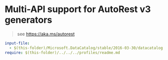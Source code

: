 # Multi-API support for AutoRest v3 generators

> see https://aka.ms/autorest

``` yaml $(enable-multi-api)
input-file:
  - $(this-folder)/Microsoft.DataCatalog/stable/2016-03-30/datacatalog.json
require: $(this-folder)/../../../profiles/readme.md
```

